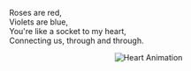 Roses are red, <br>
Violets are blue, <br>
You're like a socket to my heart, <br>
Connecting us, through and through. <br>

<p align="center">
  <img src="[https://media.giphy.com/media/l4pTjX9wF00Zy3xTM/giphy.gif](https://media.giphy.com/media/vzO0Vc8b2VBLi/giphy.gif)https://media.giphy.com/media/vzO0Vc8b2VBLi/giphy.gif" alt="Heart Animation">
</p>



